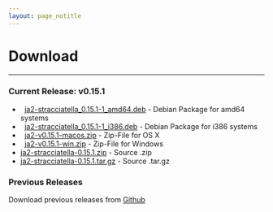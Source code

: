```yaml
---
layout: page_notitle
---
```


# Download
---

### Current Release: v0.15.1

- <span class="fa fa-lg fa-linux"></span>&nbsp; [ja2-stracciatella_0.15.1-1_amd64.deb](https://github.com/ja2-stracciatella/ja2-stracciatella/releases/download/v0.15.1/ja2-stracciatella_0.15.1-1_amd64.deb) - Debian Package for amd64 systems
- <span class="fa fa-lg fa-linux"></span>&nbsp; [ja2-stracciatella_0.15.1-1_i386.deb](https://github.com/ja2-stracciatella/ja2-stracciatella/releases/download/v0.15.1/ja2-stracciatella_0.15.1-1_i386.deb) - Debian Package for i386 systems
- <span class="fa fa-lg fa-apple"></span>&nbsp; [ja2-v0.15.1-macos.zip](https://github.com/ja2-stracciatella/ja2-stracciatella/releases/download/v0.15.1/ja2-v0.15.1-macos.zip) - Zip-File for OS X
- <span class="fa fa-lg fa-windows"></span>&nbsp; [ja2-v0.15.1-win.zip](https://github.com/ja2-stracciatella/ja2-stracciatella/releases/download/v0.15.1/ja2-v0.15.1-win.zip) - Zip-File for Windows
- [ja2-stracciatella-0.15.1.zip](https://github.com/ja2-stracciatella/ja2-stracciatella/archive/v0.15.1.zip) - Source .zip
- [ja2-stracciatella-0.15.1.tar.gz](https://github.com/ja2-stracciatella/ja2-stracciatella/archive/v0.15.1.tar.gz) - Source .tar.gz

### Previous Releases

Download previous releases from [Github](https://github.com/ja2-stracciatella/ja2-stracciatella/releases)
